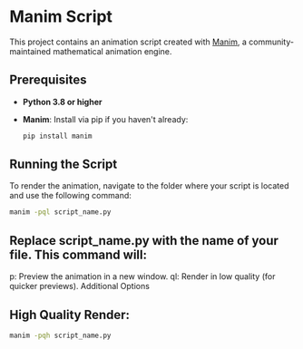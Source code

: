 # Manim Script

This project contains an animation script created with [Manim](https://www.manim.community/), a community-maintained mathematical animation engine.

## Prerequisites

- **Python 3.8 or higher**
- **Manim**: Install via pip if you haven't already:

  ```bash
  pip install manim
  ```

## Running the Script

To render the animation, navigate to the folder where your script is located and use the following command:

```bash
manim -pql script_name.py
```

## Replace script_name.py with the name of your file. This command will:

p: Preview the animation in a new window.
ql: Render in low quality (for quicker previews).
Additional Options

## High Quality Render:

```bash
manim -pqh script_name.py
```
